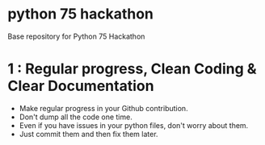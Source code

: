 # python 75 hackathon
Base repository for Python 75 Hackathon

# 1 : Regular progress, Clean Coding & Clear Documentation

- Make regular progress in your Github contribution. 
- Don't dump all the code one time. 
- Even if you have issues in your python files, don't worry about them. 
- Just commit them and then fix them later.
